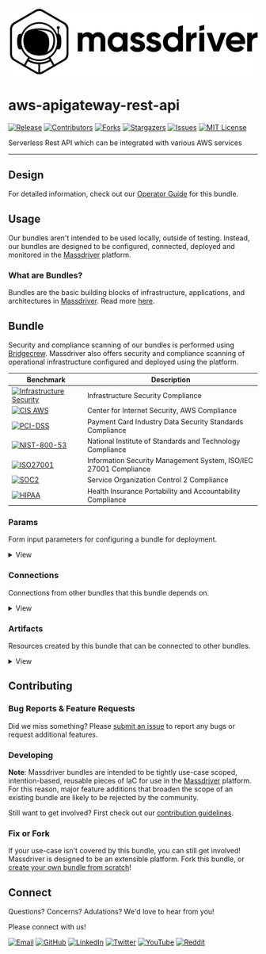 [![Massdriver][logo]][website]

# aws-apigateway-rest-api

[![Release][release_shield]][release_url]
[![Contributors][contributors_shield]][contributors_url]
[![Forks][forks_shield]][forks_url]
[![Stargazers][stars_shield]][stars_url]
[![Issues][issues_shield]][issues_url]
[![MIT License][license_shield]][license_url]


Serverless Rest API which can be integrated with various AWS services


---

## Design

For detailed information, check out our [Operator Guide](operator.mdx) for this bundle.

## Usage

Our bundles aren't intended to be used locally, outside of testing. Instead, our bundles are designed to be configured, connected, deployed and monitored in the [Massdriver][website] platform.

### What are Bundles?

Bundles are the basic building blocks of infrastructure, applications, and architectures in [Massdriver][website]. Read more [here](https://docs.massdriver.cloud/concepts/bundles).

## Bundle


<!-- COMPLIANCE:START -->

Security and compliance scanning of our bundles is performed using [Bridgecrew](https://www.bridgecrew.cloud/). Massdriver also offers security and compliance scanning of operational infrastructure configured and deployed using the platform.

| Benchmark | Description |
|--------|---------------|
| [![Infrastructure Security](https://www.bridgecrew.cloud/badges/github/massdriver-cloud/aws-apigateway-rest-api/general)](https://www.bridgecrew.cloud/link/badge?vcs=github&fullRepo=massdriver-cloud%2Faws-apigateway-rest-api&benchmark=INFRASTRUCTURE+SECURITY) | Infrastructure Security Compliance |
| [![CIS AWS](https://www.bridgecrew.cloud/badges/github/massdriver-cloud/aws-apigateway-rest-api/cis_aws)](https://www.bridgecrew.cloud/link/badge?vcs=github&fullRepo=massdriver-cloud%2Faws-apigateway-rest-api&benchmark=CIS+AWS+V1.2) | Center for Internet Security, AWS Compliance |
| [![PCI-DSS](https://www.bridgecrew.cloud/badges/github/massdriver-cloud/aws-apigateway-rest-api/pci)](https://www.bridgecrew.cloud/link/badge?vcs=github&fullRepo=massdriver-cloud%2Faws-apigateway-rest-api&benchmark=PCI-DSS+V3.2) | Payment Card Industry Data Security Standards Compliance |
| [![NIST-800-53](https://www.bridgecrew.cloud/badges/github/massdriver-cloud/aws-apigateway-rest-api/nist)](https://www.bridgecrew.cloud/link/badge?vcs=github&fullRepo=massdriver-cloud%2Faws-apigateway-rest-api&benchmark=NIST-800-53) | National Institute of Standards and Technology Compliance |
| [![ISO27001](https://www.bridgecrew.cloud/badges/github/massdriver-cloud/aws-apigateway-rest-api/iso)](https://www.bridgecrew.cloud/link/badge?vcs=github&fullRepo=massdriver-cloud%2Faws-apigateway-rest-api&benchmark=ISO27001) | Information Security Management System, ISO/IEC 27001 Compliance |
| [![SOC2](https://www.bridgecrew.cloud/badges/github/massdriver-cloud/aws-apigateway-rest-api/soc2)](https://www.bridgecrew.cloud/link/badge?vcs=github&fullRepo=massdriver-cloud%2Faws-apigateway-rest-api&benchmark=SOC2)| Service Organization Control 2 Compliance |
| [![HIPAA](https://www.bridgecrew.cloud/badges/github/massdriver-cloud/aws-apigateway-rest-api/hipaa)](https://www.bridgecrew.cloud/link/badge?vcs=github&fullRepo=massdriver-cloud%2Faws-apigateway-rest-api&benchmark=HIPAA) | Health Insurance Portability and Accountability Compliance |

<!-- COMPLIANCE:END -->

### Params

Form input parameters for configuring a bundle for deployment.

<details>
<summary>View</summary>

<!-- PARAMS:START -->
## Properties

- **`dns`** *(object)*: Configuration to enable custom DNS and SSL Certs.
  - **`enabled`** *(boolean)*: Enabling this option will allow you to define DNS for your API Gateway. Default: `True`.
- **`monitoring`** *(object)*
  - **`mode`** *(string)*: Enable and customize APIGateway metric alarms. Default: `AUTOMATED`.
    - **One of**
      - Automated
      - Custom
      - Disabled
- **`rest_api`** *(object)*: API GATEWAY general configuration.
  - **`endpoint_configuration`** *(string)*: API Gateways can be region bound, or edge optimized which will create a global presence. Must be one of: `['EDGE', 'REGIONAL']`.
  - **`region`** *(string)*: AWS Region to provision in.

    Examples:
    ```json
    "us-west-2"
    ```

  - **`stage_name`** *(string)*: Deployments of API gateway are tied to a stage. Default: `live`.
## Examples

  ```json
  {
      "__name": "Wizard",
      "dns": {
          "enabled": false
      },
      "monitoring": {
          "mode": "AUTOMATED"
      },
      "rest_api": {
          "endpoint_configuration": "REGIONAL",
          "region": "us-west-2",
          "stage_name": "live"
      }
  }
  ```

  ```json
  {
      "__name": "Edge Optimized",
      "rest_api": {
          "endpoint_configuration": "EDGE"
      }
  }
  ```

  ```json
  {
      "__name": "Regional",
      "rest_api": {
          "endpoint_configuration": "REGIONAL"
      }
  }
  ```

<!-- PARAMS:END -->

</details>

### Connections

Connections from other bundles that this bundle depends on.

<details>
<summary>View</summary>

<!-- CONNECTIONS:START -->
## Properties

- **`aws_authentication`** *(object)*: . Cannot contain additional properties.
  - **`data`** *(object)*
    - **`arn`** *(string)*: Amazon Resource Name.

      Examples:
      ```json
      "arn:aws:rds::ACCOUNT_NUMBER:db/prod"
      ```

      ```json
      "arn:aws:ec2::ACCOUNT_NUMBER:vpc/vpc-foo"
      ```

    - **`external_id`** *(string)*: An external ID is a piece of data that can be passed to the AssumeRole API of the Security Token Service (STS). You can then use the external ID in the condition element in a role's trust policy, allowing the role to be assumed only when a certain value is present in the external ID.
  - **`specs`** *(object)*
    - **`aws`** *(object)*: .
      - **`region`** *(string)*: AWS Region to provision in.

        Examples:
        ```json
        "us-west-2"
        ```

<!-- CONNECTIONS:END -->

</details>

### Artifacts

Resources created by this bundle that can be connected to other bundles.

<details>
<summary>View</summary>

<!-- ARTIFACTS:START -->
## Properties

- **`api_gateway`** *(object)*: AWS API Gateway and it's Default Stage. Cannot contain additional properties.
  - **`data`** *(object)*
    - **`infrastructure`** *(object)*
      - **`arn`** *(string)*: Amazon Resource Name format for API Gateway and related resources.

        Examples:
        ```json
        "arn:partition:apigateway:region::/restapis/api-id"
        ```

        ```json
        "arn:partition:apigateway:region::/restapis/api-id/stages/stage-id"
        ```

      - **`root_resource_id`** *(string)*: Id of the API Gateway resource at the '/' route.
      - **`stage_arn`** *(string)*: Amazon Resource Name format for API Gateway and related resources.

        Examples:
        ```json
        "arn:partition:apigateway:region::/restapis/api-id"
        ```

        ```json
        "arn:partition:apigateway:region::/restapis/api-id/stages/stage-id"
        ```

  - **`specs`** *(object)*
    - **`aws`** *(object)*: .
      - **`region`** *(string)*: AWS Region to provision in.

        Examples:
        ```json
        "us-west-2"
        ```

<!-- ARTIFACTS:END -->

</details>

## Contributing

<!-- CONTRIBUTING:START -->

### Bug Reports & Feature Requests

Did we miss something? Please [submit an issue](https://github.com/massdriver-cloud/aws-apigateway-rest-api/issues) to report any bugs or request additional features.

### Developing

**Note**: Massdriver bundles are intended to be tightly use-case scoped, intention-based, reusable pieces of IaC for use in the [Massdriver][website] platform. For this reason, major feature additions that broaden the scope of an existing bundle are likely to be rejected by the community.

Still want to get involved? First check out our [contribution guidelines](https://docs.massdriver.cloud/bundles/contributing).

### Fix or Fork

If your use-case isn't covered by this bundle, you can still get involved! Massdriver is designed to be an extensible platform. Fork this bundle, or [create your own bundle from scratch](https://docs.massdriver.cloud/bundles/development)!

<!-- CONTRIBUTING:END -->

## Connect

<!-- CONNECT:START -->

Questions? Concerns? Adulations? We'd love to hear from you!

Please connect with us!

[![Email][email_shield]][email_url]
[![GitHub][github_shield]][github_url]
[![LinkedIn][linkedin_shield]][linkedin_url]
[![Twitter][twitter_shield]][twitter_url]
[![YouTube][youtube_shield]][youtube_url]
[![Reddit][reddit_shield]][reddit_url]

<!-- markdownlint-disable -->

[logo]: https://raw.githubusercontent.com/massdriver-cloud/docs/main/static/img/logo-with-logotype-horizontal-400x110.svg
[docs]: https://docs.massdriver.cloud/?utm_source=github&utm_medium=readme&utm_campaign=aws-apigateway-rest-api&utm_content=docs
[website]: https://www.massdriver.cloud/?utm_source=github&utm_medium=readme&utm_campaign=aws-apigateway-rest-api&utm_content=website
[github]: https://github.com/massdriver-cloud?utm_source=github&utm_medium=readme&utm_campaign=aws-apigateway-rest-api&utm_content=github
[slack]: https://massdriverworkspace.slack.com/?utm_source=github&utm_medium=readme&utm_campaign=aws-apigateway-rest-api&utm_content=slack
[linkedin]: https://www.linkedin.com/company/massdriver/?utm_source=github&utm_medium=readme&utm_campaign=aws-apigateway-rest-api&utm_content=linkedin



[contributors_shield]: https://img.shields.io/github/contributors/massdriver-cloud/aws-apigateway-rest-api.svg?style=for-the-badge
[contributors_url]: https://github.com/massdriver-cloud/aws-apigateway-rest-api/graphs/contributors
[forks_shield]: https://img.shields.io/github/forks/massdriver-cloud/aws-apigateway-rest-api.svg?style=for-the-badge
[forks_url]: https://github.com/massdriver-cloud/aws-apigateway-rest-api/network/members
[stars_shield]: https://img.shields.io/github/stars/massdriver-cloud/aws-apigateway-rest-api.svg?style=for-the-badge
[stars_url]: https://github.com/massdriver-cloud/aws-apigateway-rest-api/stargazers
[issues_shield]: https://img.shields.io/github/issues/massdriver-cloud/aws-apigateway-rest-api.svg?style=for-the-badge
[issues_url]: https://github.com/massdriver-cloud/aws-apigateway-rest-api/issues
[release_url]: https://github.com/massdriver-cloud/aws-apigateway-rest-api/releases/latest
[release_shield]: https://img.shields.io/github/release/massdriver-cloud/aws-apigateway-rest-api.svg?style=for-the-badge
[license_shield]: https://img.shields.io/github/license/massdriver-cloud/aws-apigateway-rest-api.svg?style=for-the-badge
[license_url]: https://github.com/massdriver-cloud/aws-apigateway-rest-api/blob/main/LICENSE


[email_url]: mailto:support@massdriver.cloud
[email_shield]: https://img.shields.io/badge/email-Massdriver-black.svg?style=for-the-badge&logo=mail.ru&color=000000
[github_url]: mailto:support@massdriver.cloud
[github_shield]: https://img.shields.io/badge/follow-Github-black.svg?style=for-the-badge&logo=github&color=181717
[linkedin_url]: https://linkedin.com/in/massdriver-cloud
[linkedin_shield]: https://img.shields.io/badge/follow-LinkedIn-black.svg?style=for-the-badge&logo=linkedin&color=0A66C2
[twitter_url]: https://twitter.com/massdriver?utm_source=github&utm_medium=readme&utm_campaign=aws-apigateway-rest-api&utm_content=twitter
[twitter_shield]: https://img.shields.io/badge/follow-Twitter-black.svg?style=for-the-badge&logo=twitter&color=1DA1F2
[discourse_url]: https://community.massdriver.cloud?utm_source=github&utm_medium=readme&utm_campaign=aws-apigateway-rest-api&utm_content=discourse
[discourse_shield]: https://img.shields.io/badge/join-Discourse-black.svg?style=for-the-badge&logo=discourse&color=000000
[youtube_url]: https://www.youtube.com/channel/UCfj8P7MJcdlem2DJpvymtaQ
[youtube_shield]: https://img.shields.io/badge/subscribe-Youtube-black.svg?style=for-the-badge&logo=youtube&color=FF0000
[reddit_url]: https://www.reddit.com/r/massdriver
[reddit_shield]: https://img.shields.io/badge/subscribe-Reddit-black.svg?style=for-the-badge&logo=reddit&color=FF4500

<!-- markdownlint-restore -->

<!-- CONNECT:END -->
